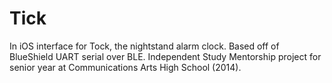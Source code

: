 Tick
====

In iOS interface for Tock, the nightstand alarm clock. Based off of BlueShield UART serial over BLE. Independent Study Mentorship project for senior year at Communications Arts High School (2014).
